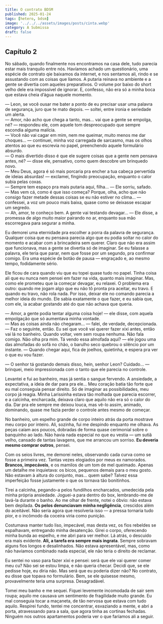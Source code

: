 ```yaml
---
title: O contrato BDSM
published: 2025-01-24
tags: [hetero, bdsm]
image: '../../../assets/images/posts/cinta.webp'
category: A Submissa
draft: false
---
```


## Capítulo 2

No sábado, quando finalmente nos encontramos na casa dele, tudo parecia estar mais tranquilo entre nós. Havíamos achado um questionário, uma espécie de contrato qie baixamos da internet, e nos sentamos ali, rindo e se assustando com as coisas que líamos. A putaria reinava no ambiente e a gente se divertia com aqueles preparativos. O volume por baixo do short velho dele era impossível de ignorar. E, confesso, não era só a minha boca que estava cheia d’água naquele momento.

— Leon, se você ousar me bater a ponto de eu precisar usar uma palavra de segurança, juro que te mato depois. — soltei, entre ironia e seriedade um alerta.  
— Amor, não acho que chega a tanto, mas... vai que a gente se empolga, né? — respondeu ele, com aquele tom despreocupado que sempre escondia alguma malícia.  
— Você não vai cagar em mim, nem me queimar, muito menos me dar choques... — continuei, minha voz carregada de sarcasmo, mas os olhos atentos ao que eu escrevia no papel, preenchendo aquele formulário absurdo.  
— O mais divertido disso é que ele sugere coisas que a gente nem pensava antes, né? — disse ele, pensativo, como quem descobre um brinquedo novo.  
— Meu Deus, agora é só mais porcaria pra encher a tua cabeça pervertida de ideias absurdas! — exclamei, fingindo preocupação, enquanto o calor subia pelas coxas.  
— Sempre tem espaço pra mais putaria aqui, filha... — Ele sorriu, safado.  
— Mas vem cá, como é que isso começa? Porque, olha, acho que não consigo fazer metade dessas coisas se eu não estiver no clima... — confessei, a voz um pouco mais baixa, quase como se deixasse escapar um segredo.  
— Ah, amor, te conheço bem. A gente vai testando devagar... — Ele disse, a promessa de algo muito maior pairando no ar, enquanto sua mão escorregava para segurar a minha.

Eu demorei uma eternidade pra escolher a porra da palavra de segurança. Qualquer coisa que eu pensava parecia algo que eu podia soltar no calor do momento e acabar com a brincadeira sem querer. Claro que não era assim que funcionava, mas a gente se divertia só de imaginar. Se eu falasse a palavra, ele teria que parar, nem que fosse por um segundo, pra confirmar comigo. Era uma espécie de botão de pausa — engraçado e, ao mesmo tempo, fodidamente sério.

Ele ficou de cara quando viu que eu topei quase tudo no papel. Tinha coisa ali que eu nunca nem pensei em fazer na vida, quanto mais imaginar. Mas, como ele prometeu que ia começar devagar, eu relaxei. O problema era outro: quando me jogam algo que eu não tô pronta pra aceitar, eu travo. E quando eu travo, não rola nada. Por isso, deixar ele no comando parecia a melhor ideia do mundo. Ele sabia exatamente o que fazer, e eu sabia que, com ele, ia acabar gostando até do que não achava que queria.

— Amor, a gente podia tentar alguma coisa hoje! — ele disse, com aquela empolgação que só aumentava minha vontade.  
— Mas as coisas ainda não chegaram... — falei, de verdade, decepcionada.  
— Faz o seguinte, então. Eu sei que você vai querer fazer xixi antes, então vai lá no banheiro. Quando voltar, vem sem roupa nenhuma. Não fala comigo. Não olha pra mim. Tá vendo essa almofada aqui? — ele jogou uma das almofadas do sofá no chão, o barulho seco quebrou o silêncio por um instante. — Quando chegar aqui, fica de joelhos, quietinha, e espera pra ver o que eu vou fazer.

— O senhor tá gostando demais disso, hein, senhor Leon? Cuidado... — brinquei, meio impressionada com o tanto que ele parecia no controle.

Levantei e fui ao banheiro, mas já sentia o sangue fervendo. A ansiedade, a expectativa, a ideia de dar para pra ele... Meu coração batia tão forte que eu mal conseguia pensar direito. Só de imaginar as possibilidades, meu corpo já reagia. Minha Larissinha estava tão molhada que parecia escorrer, e a calcinha, encharcada, deixava claro que aquilo não era só o calor do dia. Dar pra ele sempre me deixou louca, mas vê-lo assim, animado, dominando, quase me fazia perder o controle antes mesmo de começar.

No banheiro, um espelho grande de corpo inteiro atrás da porta mostrave meu corpo por inteiro. Ali, sozinha, fui me despindo enquanto me olhava. As peças caíam aos poucos, dobradas de forma quase cerimonial sobre o banquinho ao lado. Não havia nada especial no que eu vestia — um sutiã velho, cansado de tantas lavagens, que me arrancou um sorriso. **Eu deveria mesmo comprar outros**, pensei.

Com os seios livres, me demorei neles, observando cada curva como se fosse a primeira vez. Tantas vezes elogiados por meus ex namorados. **Brancos, impecáveis**, e os mamilos de um tom de mel queimado. Apenas um detalhe me inquietava: os bicos, pequenos demais para o meu gosto. Não estavam à altura do conjunto, mas... quem sabe? Talvez essa imperfeição fosse justamente o que os tornava tão bonitinhos.

Tirei a calcinha, pegando-a pelos fundilhos encharcados, umedecida pela minha própria ansiedade. Joguei-a para dentro do box, lembrando-me de lavá-la durante o banho. Ao me olhar de frente, notei o óbvio: não estava bem depilada. **Os pelos denunciavam minha negligência**, crescidos além do aceitável. Não seria agora que resolveria isso — a pressa tornaria tudo pior, e o incômodo da coceira viria como punição.

Costumava manter tudo liso, impecável, mas desta vez, os fios rebeldes se espalhavam, entregando minha desatenção. Girei o corpo, oferecendo minha bunda ao espelho, e me abri para ver melhor. Lá atrás, o descuido era mais evidente. **Ali, a tarefa era sempre mais ingrata**. Sempre sobravam alguns fios longos e desalinhados. Não estava apresentável, mas, como não havíamos combinado nada especial, ele não teria o direito de reclamar.

Eu sentei no vaso para fazer xixi e pensei: será que ele vai querer comer meu cu? Não sei se estou limpa, e não queria checar. Decidi que, se ele pedisse hoje, eu diria não. Mas será que eu poderia dizer não? No contrato, eu disse que topava no formulário. Bem, se ele quisesse mesmo, provavelmente teria uma surpresa. Desagradável.

Tomei meu banho e me sequei. Fiquei levemente incomodada de sair sem roupa; aquilo me causava um sentimento de fragilidade muito grande. Eu mal conseguia tocar a maçaneta, de tão nervosa que estava com tudo aquilo. Respirei fundo, tentei me concentrar, esvaziando a mente, e abri a porta, atravessando para a sala, que agora tinha as cortinas fechadas. Ninguém nos outros apartamentos poderia ver o que faríamos ali a seguir.